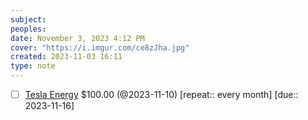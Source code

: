 ```yaml
---
subject: 
peoples: 
date: November 3, 2023 4:12 PM
cover: "https://i.imgur.com/ce8zJha.jpg"
created: 2023-11-03 16:11
type: note
---
```

- [ ] [Tesla Energy](app://obsidian.md/100-Notes/Finances/Telsa) $100.00 (@2023-11-10) [repeat::  every month] [due::  2023-11-16]
